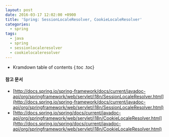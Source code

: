 ```yaml
---
layout: post
date: 2016-03-17 12:02:00 +0900
title: 'Spring: SessionLocaleResolver, CookieLocaleResolver'
categories:
  - spring
tags:
  - java
  - spring
  - sessionlocaleresolver
  - cookielocaleresolver
---
```


* Kramdown table of contents
{:toc .toc}

#### 참고 문서

- [http://docs.spring.io/spring-framework/docs/current/javadoc-api/org/springframework/web/servlet/i18n/SessionLocaleResolver.html](http://docs.spring.io/spring-framework/docs/current/javadoc-api/org/springframework/web/servlet/i18n/SessionLocaleResolver.html)
- [http://docs.spring.io/spring/docs/current/javadoc-api/org/springframework/web/servlet/i18n/CookieLocaleResolver.html](http://docs.spring.io/spring/docs/current/javadoc-api/org/springframework/web/servlet/i18n/CookieLocaleResolver.html)
